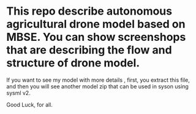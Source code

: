 # This repo describe autonomous agricultural drone model based on MBSE. You can show screenshops that are describing the flow and structure of drone model. 
If you want to see my model with more details , first, you extract this file, and then you will see another model zip that can be used in syson using sysml v2.

Good Luck, for all.
